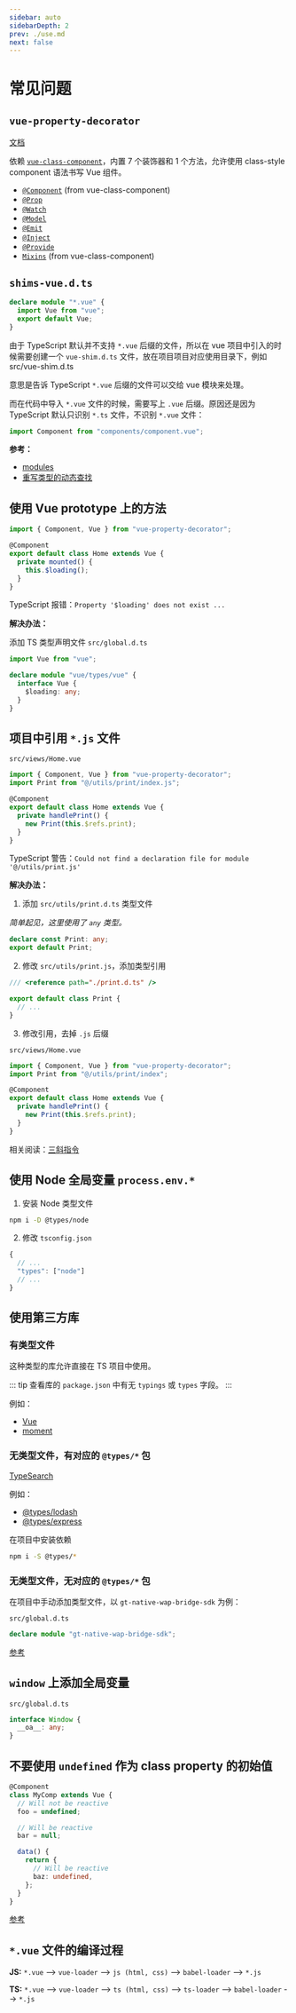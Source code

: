```yaml
---
sidebar: auto
sidebarDepth: 2
prev: ./use.md
next: false
---
```


# 常见问题

## `vue-property-decorator`

[文档](https://github.com/kaorun343/vue-property-decorator)

依赖 [`vue-class-component`](https://github.com/vuejs/vue-class-component)，内置 7 个装饰器和 1 个方法，允许使用 class-style component 语法书写 Vue 组件。

- [`@Component`](https://github.com/vuejs/vue-class-component#example) (from vue-class-component)
- [`@Prop`](https://github.com/kaorun343/vue-property-decorator#propoptions-propoptions--constructor--constructor---decorator)
- [`@Watch`](https://github.com/kaorun343/vue-property-decorator#watchpath-string-options-watchoptions---decorator)
- [`@Model`](https://github.com/kaorun343/vue-property-decorator#modelevent-string-options-propoptions--constructor--constructor---decorator)
- [`@Emit`](https://github.com/kaorun343/vue-property-decorator#emitevent-string-decorator)
- [`@Inject`](https://github.com/kaorun343/vue-property-decorator#providekey-string--symbol--injectoptions--from-injectkey-default-any---injectkey-decorator)
- [`@Provide`](https://github.com/kaorun343/vue-property-decorator#providekey-string--symbol--injectoptions--from-injectkey-default-any---injectkey-decorator)
- [`Mixins`](https://github.com/vuejs/vue-class-component#using-mixins) (from vue-class-component)

## `shims-vue.d.ts`

```ts
declare module "*.vue" {
  import Vue from "vue";
  export default Vue;
}
```

由于 TypeScript 默认并不支持 `*.vue` 后缀的文件，所以在 vue 项目中引入的时候需要创建一个 `vue-shim.d.ts` 文件，放在项目项目对应使用目录下，例如 src/vue-shim.d.ts

意思是告诉 TypeScript `*.vue` 后缀的文件可以交给 vue 模块来处理。

而在代码中导入 `*.vue` 文件的时候，需要写上 `.vue` 后缀。原因还是因为 TypeScript 默认只识别 `*.ts` 文件，不识别 `*.vue` 文件：

```ts
import Component from "components/component.vue";
```

**参考：**

- [modules](https://www.typescriptlang.org/docs/handbook/modules.html)
- [重写类型的动态查找](https://jkchao.github.io/typescript-book-chinese/project/modules.html#%E9%87%8D%E5%86%99%E7%B1%BB%E5%9E%8B%E7%9A%84%E5%8A%A8%E6%80%81%E6%9F%A5%E6%89%BE)

## 使用 Vue prototype 上的方法

```ts {6}
import { Component, Vue } from "vue-property-decorator";

@Component
export default class Home extends Vue {
  private mounted() {
    this.$loading();
  }
}
```

TypeScript 报错：`Property '$loading' does not exist ...`

**解决办法：**

添加 TS 类型声明文件 `src/global.d.ts`

```ts
import Vue from "vue";

declare module "vue/types/vue" {
  interface Vue {
    $loading: any;
  }
}
```

## 项目中引用 `*.js` 文件

`src/views/Home.vue`

```ts {2}
import { Component, Vue } from "vue-property-decorator";
import Print from "@/utils/print/index.js";

@Component
export default class Home extends Vue {
  private handlePrint() {
    new Print(this.$refs.print);
  }
}
```

TypeScript 警告：`Could not find a declaration file for module '@/utils/print.js'`

**解决办法：**

1. 添加 `src/utils/print.d.ts` 类型文件

_简单起见，这里使用了 `any` 类型。_

```ts
declare const Print: any;
export default Print;
```

2. 修改 `src/utils/print.js`，添加类型引用

```js {1}
/// <reference path="./print.d.ts" />

export default class Print {
  // ...
}
```

3. 修改引用，去掉 `.js` 后缀

`src/views/Home.vue`

```ts {2}
import { Component, Vue } from "vue-property-decorator";
import Print from "@/utils/print/index";

@Component
export default class Home extends Vue {
  private handlePrint() {
    new Print(this.$refs.print);
  }
}
```

相关阅读：[三斜指令](/typescript/types.html#手动添加声明文件)

## 使用 Node 全局变量 `process.env.*`

1. 安装 Node 类型文件

```bash
npm i -D @types/node
```

2. 修改 `tsconfig.json`

```js
{
  // ...
  "types": ["node"]
  // ...
}
```

## 使用第三方库

### 有类型文件

这种类型的库允许直接在 TS 项目中使用。

::: tip
查看库的 `package.json` 中有无 `typings` 或 `types` 字段。
:::

例如：

- [Vue](https://github.com/vuejs/vue/blob/dev/package.json#L9)
- [moment](https://github.com/moment/moment/blob/develop/package.json#L27)

### 无类型文件，有对应的 `@types/*` 包

[TypeSearch](https://microsoft.github.io/TypeSearch/)

例如：

- [@types/lodash](https://www.npmjs.com/package/@types/lodash)
- [@types/express](https://www.npmjs.com/package/@types/express)

在项目中安装依赖

```bash
npm i -S @types/*
```

### 无类型文件，无对应的 `@types/*` 包

在项目中手动添加类型文件，以 `gt-native-wap-bridge-sdk` 为例：

`src/global.d.ts`

```ts
declare module "gt-native-wap-bridge-sdk";
```

[参考](/typescript/types.md#外部模块简写)

## `window` 上添加全局变量

`src/global.d.ts`

```ts
interface Window {
  __oa__: any;
}
```

## 不要使用 `undefined` 作为 class property 的初始值

```ts
@Component
class MyComp extends Vue {
  // Will not be reactive
  foo = undefined;

  // Will be reactive
  bar = null;

  data() {
    return {
      // Will be reactive
      baz: undefined,
    };
  }
}
```

[参考](https://github.com/vuejs/vue-class-component#undefined-will-not-be-reactive)

## `*.vue` 文件的编译过程

**JS:** `*.vue` --> `vue-loader` --> `js (html, css)` --> `babel-loader` --> `*.js`

**TS:** `*.vue` --> `vue-loader` --> `ts (html, css)` --> `ts-loader` --> `babel-loader` --> `*.js`
